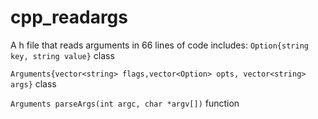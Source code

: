 # cpp_readargs
A h file that reads arguments in 66 lines of code
includes: `Option{string key, string value}` class

`Arguments{vector<string> flags,vector<Option> opts, vector<string> args}` class

`Arguments parseArgs(int argc, char *argv[])` function
